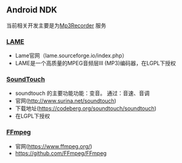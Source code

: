 ## Android NDK

当前相关开发主要是为[Mp3Recorder](https://github.com/SheTieJun/Mp3Recorder) 服务

### [LAME](lame)

- Lame官网（lame.sourceforge.io/index.php）
- LAME是一个高质量的MPEG音频层III (MP3)编码器，在LGPL下授权

### [SoundTouch](soundTouch)

- soundtouch 的主要功能功能：变音。  通过：音速、音调
- 官网(http://www.surina.net/soundtouch)
- 下载地址(https://codeberg.org/soundtouch/soundtouch)
- 在LGPL下授权

### [FFmpeg](ffmpeg)

- 官网(https://www.ffmpeg.org/)
- https://github.com/FFmpeg/FFmpeg
